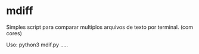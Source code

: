 # mdiff

Simples script para comparar multiplos arquivos de texto por terminal. (com cores)

Uso: python3 mdif.py <arq1> <arq2> .....
